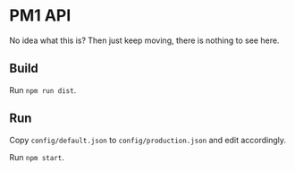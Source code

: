 # PM1 API

No idea what this is? Then just keep moving, there is nothing to see here.

## Build

Run ``npm run dist``.

## Run

Copy ``config/default.json`` to ``config/production.json`` and edit accordingly.

Run ``npm start``.